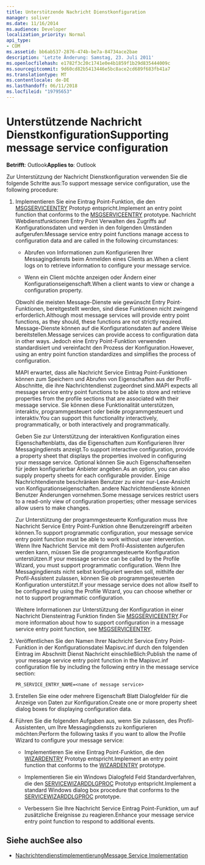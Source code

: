 ```yaml
---
title: Unterstützende Nachricht Dienstkonfiguration
manager: soliver
ms.date: 11/16/2014
ms.audience: Developer
localization_priority: Normal
api_type:
- COM
ms.assetid: bb6ab537-2876-474b-be7a-84734ace2bae
description: 'Letzte Änderung: Samstag, 23. Juli 2011'
ms.openlocfilehash: e1782f3c20c1741e0e4b1859f1b29d835444009c
ms.sourcegitcommit: 9d60cd82b5413446e5bc8ace2cd689f683fb41a7
ms.translationtype: MT
ms.contentlocale: de-DE
ms.lasthandoff: 06/11/2018
ms.locfileid: "19795653"
---
```

# <a name="supporting-message-service-configuration"></a><span data-ttu-id="8fa06-103">Unterstützende Nachricht Dienstkonfiguration</span><span class="sxs-lookup"><span data-stu-id="8fa06-103">Supporting message service configuration</span></span>
  
<span data-ttu-id="8fa06-104">**Betrifft**: Outlook</span><span class="sxs-lookup"><span data-stu-id="8fa06-104">**Applies to**: Outlook</span></span> 
  
<span data-ttu-id="8fa06-105">Zur Unterstützung der Nachricht Dienstkonfiguration verwenden Sie die folgende Schritte aus:</span><span class="sxs-lookup"><span data-stu-id="8fa06-105">To support message service configuration, use the following procedure:</span></span>
  
1. <span data-ttu-id="8fa06-106">Implementieren Sie eine Eintrag Point-Funktion, die den [MSGSERVICEENTRY](msgserviceentry.md) Prototyp entspricht.</span><span class="sxs-lookup"><span data-stu-id="8fa06-106">Implement an entry point function that conforms to the [MSGSERVICEENTRY](msgserviceentry.md) prototype.</span></span> <span data-ttu-id="8fa06-107">Nachricht Webdienstfunktionen Entry Point Verwalten des Zugriffs auf Konfigurationsdaten und werden in den folgenden Umständen aufgerufen:</span><span class="sxs-lookup"><span data-stu-id="8fa06-107">Message service entry point functions manage access to configuration data and are called in the following circumstances:</span></span> 
    
   - <span data-ttu-id="8fa06-108">Abrufen von Informationen zum Konfigurieren Ihrer Messagingdiensts beim Anmelden eines Clients an.</span><span class="sxs-lookup"><span data-stu-id="8fa06-108">When a client logs on to retrieve information to configure your message service.</span></span>
    
   - <span data-ttu-id="8fa06-109">Wenn ein Client möchte anzeigen oder Ändern einer Konfigurationseigenschaft.</span><span class="sxs-lookup"><span data-stu-id="8fa06-109">When a client wants to view or change a configuration property.</span></span> 
    
   <span data-ttu-id="8fa06-110">Obwohl die meisten Message-Dienste wie gewünscht Entry Point-Funktionen, bereitgestellt werden, sind diese Funktionen nicht zwingend erforderlich.</span><span class="sxs-lookup"><span data-stu-id="8fa06-110">Although most message services will provide entry point functions, as they should, these functions are not strictly required.</span></span> <span data-ttu-id="8fa06-111">Message-Dienste können auf die Konfigurationsdaten auf andere Weise bereitstellen.</span><span class="sxs-lookup"><span data-stu-id="8fa06-111">Message services can provide access to configuration data in other ways.</span></span> <span data-ttu-id="8fa06-112">Jedoch eine Entry Point-Funktion verwenden standardisiert und vereinfacht den Prozess der Konfiguration.</span><span class="sxs-lookup"><span data-stu-id="8fa06-112">However, using an entry point function standardizes and simplifies the process of configuration.</span></span>
    
   <span data-ttu-id="8fa06-113">MAPI erwartet, dass alle Nachricht Service Eintrag Point-Funktionen können zum Speichern und Abrufen von Eigenschaften aus der Profil-Abschnitte, die ihre Nachrichtendienst zugeordnet sind.</span><span class="sxs-lookup"><span data-stu-id="8fa06-113">MAPI expects all message service entry point functions to be able to store and retrieve properties from the profile sections that are associated with their message service.</span></span> <span data-ttu-id="8fa06-114">Sie können diese Funktionalität unterstützen, interaktiv, programmgesteuert oder beide programmgesteuert und interaktiv.</span><span class="sxs-lookup"><span data-stu-id="8fa06-114">You can support this functionality interactively, programmatically, or both interactively and programmatically.</span></span>
    
   <span data-ttu-id="8fa06-115">Geben Sie zur Unterstützung der interaktiven Konfiguration eines Eigenschaftenblatts, das die Eigenschaften zum Konfigurieren Ihrer Messagingdiensts anzeigt.</span><span class="sxs-lookup"><span data-stu-id="8fa06-115">To support interactive configuration, provide a property sheet that displays the properties involved in configuring your message service.</span></span> <span data-ttu-id="8fa06-116">Optional können Sie auch Eigenschaftenseiten für jeden konfigurierbar Anbieter angeben.</span><span class="sxs-lookup"><span data-stu-id="8fa06-116">As an option, you can also supply property sheets for each configurable provider.</span></span> <span data-ttu-id="8fa06-117">Einige Nachrichtendienste beschränken Benutzer zu einer nur-Lese-Ansicht von Konfigurationseigenschaften. andere Nachrichtendienste können Benutzer Änderungen vornehmen.</span><span class="sxs-lookup"><span data-stu-id="8fa06-117">Some message services restrict users to a read-only view of configuration properties; other message services allow users to make changes.</span></span>
    
   <span data-ttu-id="8fa06-118">Zur Unterstützung der programmgesteuerte Konfiguration muss Ihre Nachricht Service Entry Point-Funktion ohne Benutzereingriff arbeiten können.</span><span class="sxs-lookup"><span data-stu-id="8fa06-118">To support programmatic configuration, your message service entry point function must be able to work without user intervention.</span></span> <span data-ttu-id="8fa06-119">Wenn Ihre Nachricht Service mit dem Profil-Assistenten aufgerufen werden kann, müssen Sie die programmgesteuerte Konfiguration unterstützen.</span><span class="sxs-lookup"><span data-stu-id="8fa06-119">If your message service can be called by the Profile Wizard, you must support programmatic configuration.</span></span> <span data-ttu-id="8fa06-120">Wenn Ihre Messagingdiensts nicht selbst konfiguriert werden soll, mithilfe der Profil-Assistent zulassen, können Sie ob programmgesteuerten Konfiguration unterstützt.</span><span class="sxs-lookup"><span data-stu-id="8fa06-120">If your message service does not allow itself to be configured by using the Profile Wizard, you can choose whether or not to support programmatic configuration.</span></span>
    
   <span data-ttu-id="8fa06-121">Weitere Informationen zur Unterstützung der Konfiguration in einer Nachricht Diensteintrag Funktion finden Sie [MSGSERVICEENTRY](msgserviceentry.md).</span><span class="sxs-lookup"><span data-stu-id="8fa06-121">For more information about how to support configuration in a message service entry point function, see [MSGSERVICEENTRY](msgserviceentry.md).</span></span>
    
2. <span data-ttu-id="8fa06-122">Veröffentlichen Sie den Namen Ihrer Nachricht Service Entry Point-Funktion in der Konfigurationsdatei Mapisvc.inf durch den folgenden Eintrag im Abschnitt Dienst Nachricht einschließlich:</span><span class="sxs-lookup"><span data-stu-id="8fa06-122">Publish the name of your message service entry point function in the Mapisvc.inf configuration file by including the following entry in the message service section:</span></span>
    
   `PR_SERVICE_ENTRY_NAME=<name of message service>`
    
3. <span data-ttu-id="8fa06-123">Erstellen Sie eine oder mehrere Eigenschaft Blatt Dialogfelder für die Anzeige von Daten zur Konfiguration.</span><span class="sxs-lookup"><span data-stu-id="8fa06-123">Create one or more property sheet dialog boxes for displaying configuration data.</span></span>
    
4. <span data-ttu-id="8fa06-124">Führen Sie die folgenden Aufgaben aus, wenn Sie zulassen, des Profil-Assistenten, um Ihre Messagingdiensts zu konfigurieren möchten:</span><span class="sxs-lookup"><span data-stu-id="8fa06-124">Perform the following tasks if you want to allow the Profile Wizard to configure your message service:</span></span>
    
   - <span data-ttu-id="8fa06-125">Implementieren Sie eine Eintrag Point-Funktion, die den [WIZARDENTRY](wizardentry.md) Prototyp entspricht.</span><span class="sxs-lookup"><span data-stu-id="8fa06-125">Implement an entry point function that conforms to the [WIZARDENTRY](wizardentry.md) prototype.</span></span> 
    
   - <span data-ttu-id="8fa06-126">Implementieren Sie ein Windows Dialogfeld Feld Standardverfahren, die den [SERVICEWIZARDDLGPROC](servicewizarddlgproc.md) Prototyp entspricht.</span><span class="sxs-lookup"><span data-stu-id="8fa06-126">Implement a standard Windows dialog box procedure that conforms to the [SERVICEWIZARDDLGPROC](servicewizarddlgproc.md) prototype.</span></span> 
    
   - <span data-ttu-id="8fa06-127">Verbessern Sie Ihre Nachricht Service Eintrag Point-Funktion, um auf zusätzliche Ereignisse zu reagieren.</span><span class="sxs-lookup"><span data-stu-id="8fa06-127">Enhance your message service entry point function to respond to additional events.</span></span>
    
## <a name="see-also"></a><span data-ttu-id="8fa06-128">Siehe auch</span><span class="sxs-lookup"><span data-stu-id="8fa06-128">See also</span></span>

- [<span data-ttu-id="8fa06-129">Nachrichtendienstimplementierung</span><span class="sxs-lookup"><span data-stu-id="8fa06-129">Message Service Implementation</span></span>](message-service-implementation.md)

